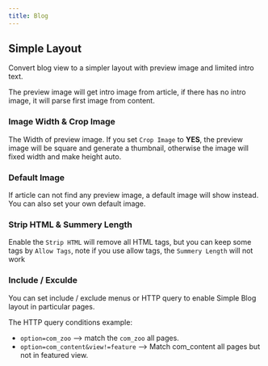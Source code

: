 ```yaml
---
title: Blog
---
```



## Simple Layout

Convert blog view to a simpler layout with preview image and limited intro text.

The preview image will get intro image from article, if there has no intro image, it will parse first image from content.

### Image Width & Crop Image

The Width of preview image. If you set `Crop Image` to **YES**, the preview image will be square and generate a thumbnail, otherwise the image will fixed width and make height auto.

### Default Image

If article can not find any preview image, a default image will show instead. You can also set your own default image.

### Strip HTML & Summery Length

Enable the `Strip HTML` will remove all HTML tags, but you can keep some tags by `Allow Tags`, note if you use allow tags, the `Summery Length` will not work

### Include / Exculde

You can set include / exclude menus or HTTP query to enable Simple Blog layout in particular pages.

The HTTP query conditions example:

- `option=com_zoo` --> match the `com_zoo` all pages.
- `option=com_content&view!=feature` --> Match com_content all pages but not in featured view.
